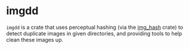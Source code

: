 # imgdd

`imgdd` is a crate that uses perceptual hashing (via the [img_hash](https://github.com/abonander/img_hash) crate) to
detect duplicate images in given directories, and providing tools to help clean these images up.
